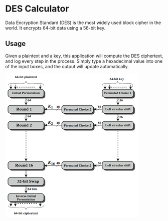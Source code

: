 # DES Calculator
Data Encryption Standard (DES) is the most widely used block cipher in the world. It encrypts 64-bit data using a 56-bit key.

## Usage
Given a plaintext and a key, this application will compute the DES ciphertext, and log every step in the process.
Simply type a hexadecimal value into one of the input boxes, and the output will update automatically.

![](/diagram.png)

